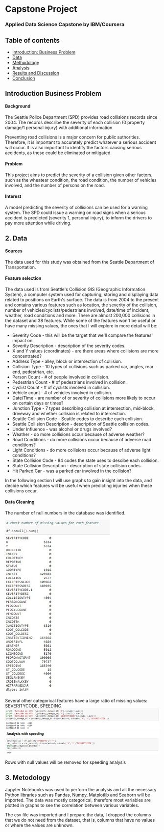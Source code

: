 # Capstone Project 

### Applied Data Science Capstone by IBM/Coursera

## Table of contents
* [Introduction: Business Problem](#introduction)
* [Data](#data)
* [Methodology](#methodology)
* [Analysis](#analysis)
* [Results and Discussion](#results)
* [Conclusion](#conclusion)


## Introduction Business Problem <a name="introduction"></a>



#### Background
The Seattle Police Department (SPD) provides road collisions records since 2004. The records describe the severity of each collision (0 property damage/1 personal injury) with additional information.

Preventing road collisions is a major concern for public authorities. Therefore, it is important to accurately predict whatever a serious accident will occur. It is also important to identify the factors causing serious accidents, as these could be eliminated or mitigated.

#### Problem
This project aims to predict the severity of a collision given other factors, such as the wheatear condition, the road condition, the number of vehicles involved, and the number of persons on the road.

#### Interest
A model predicting the severity of collisions can be used for a warning system. The SPD could issue a warning on road signs when a serious accident is predicted (severity 1, personal injury), to inform the drivers to pay more attention while driving.

## 2. Data <a name="data"></a>

#### Sources

The data used for this study was obtained from the Seattle Department of Transportation.

#### Feature selection

The data used is from Seattle's Collision GIS (Geographic Information System), a computer system used for capturing, storing and displaying data related to positions on Earth's surface. The data is from 2004 to the present and contains various features such as location, the severity of the collision, number of vehicles/cyclists/pedestrians involved, date/time of incident, weather, road conditions and more. There are almost 200,000 collisions in the dataset and 38 features. While some of the features won't be useful or have many missing values, the ones that I will explore in more detail will be:
* Severity Code - this will be the target that we'll compare the features' impact on.
* Severity Description - description of the severity codes.
* X and Y values (coordinates) - are there areas where collisions are more concentrated?
* Address Type - alley, block or intersection of collision.
* Collision Type - 10 types of collisions such as parked car, angles, rear end, pedestrian, etc.
* Person Count - # of people involved in collision.
* Pedestrian Count - # of pedestrians involved in collision.
* Cyclist Count - # of cyclists involved in collision.
* Vehicle count - # of vehicles involved in collision.
* Date/Time - are number of or severity of collisions more likely to occur on certain days or times?
* Junction Type - 7 types describing collision at intersection, mid-block, driveway and whether collision is related to intersection.
* Seattle Collision Code - Seattle codes to describe each collision.
* Seattle Collision Description - description of Seattle collision codes.
* Under Influence - was alcohol or drugs involved?
* Weather - do more collisions occur because of adverse weather?
* Road Conditions - do more collisions occur because of adverse road conditions?
* Light Conditions - do more collisions occur because of adverse light conditions?
* State Collision Code - 84 codes the state uses to descibe each collision.
* State Collision Description - description of state collision codes.
* Hit Parked Car - was a parked car involved in the collision?

In the following section I will use graphs to gain insight into the data, and decide which features will be useful when predicting injuries when these collisions occur.

#### Data Cleaning

The number of null numbers in the database was identified.

<img src=https://github.com/NicolasCalarco/applied_Data_Science/blob/master/recursos/missing%20values.png>

Several other categorical features have a large ratio of missing values: SEVERITYCODE, SPEEDING. 
<img src=https://github.com/NicolasCalarco/applied_Data_Science/blob/master/recursos/missing%20coordenate%20-%20severitycode.png>
<img src=https://github.com/NicolasCalarco/applied_Data_Science/blob/master/recursos/missing%20coordenate%20-%20cars%20velocity.png>

Rows with null values ​​will be removed for speeding analysis


## 3. Metodology <a name="methodology"></a>

Jupyter Notebooks was used to perform the analysis and all the necessary Python libraries such as Pandas, Numpy, Matplotlib and Seaborn will be imported. The data was mostly categorical, therefore most variables are plotted in graphs to see the correlation between various variables.

The csv file was imported and I prepare the data, I dropped the columns that we do not need from the dataset, that is, columns that have no values or where the values are unknown.

